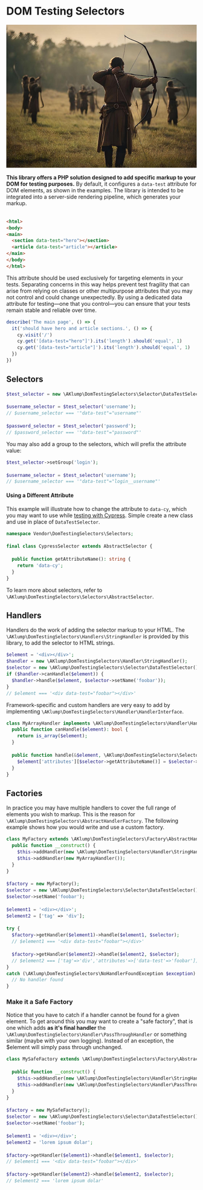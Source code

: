 # DOM Testing Selectors

![hero](images/testing_selectors.jpg)

**This library offers a PHP solution designed to add specific markup to your DOM for testing purposes.** By default, it configures a `data-test` attribute for DOM elements, as shown in the examples. The library is intended to be integrated into a server-side rendering pipeline, which generates your markup.

```html

<html>
<body>
<main>
  <section data-test="hero"></section>
  <article data-test="article"></article>
</main>
</body>
</html>
```

This attribute should be used exclusively for targeting elements in your tests. Separating concerns in this way helps prevent test fragility that can arise from relying on classes or other multipurpose attributes that you may not control and could change unexpectedly. By using a dedicated data attribute for testing—one that you control—you can ensure that your tests remain stable and reliable over time.

```js
describe('The main page', () => {
  it('should have hero and article sections.', () => {
    cy.visit('/')
    cy.get('[data-test="hero"]').its('length').should('equal', 1)
    cy.get('[data-test="article"]').its('length').should('equal', 1)
  })
})
```

## Selectors

```php
$test_selector = new \AKlump\DomTestingSelectors\Selector\DataTestSelector();

$username_selector = $test_selector('username');
// $username_selector === '"data-test"="username"'

$password_selector = $test_selector('password');
// $password_selector === '"data-test"="password"'
```

You may also add a group to the selectors, which will prefix the attribute value:

```php
$test_selector->setGroup('login');

$username_selector = $test_selector('username');
// $username_selector === '"data-test"="login__username"'
```

#### Using a Different Attribute

This example will illustrate how to change the attribute to `data-cy`, which you may want to use while [testing with Cypress](https://www.cypress.io/). Simple create a new class and use in place of `DataTestSelector`.

```php
namespace Vendor\DomTestingSelectors\Selectors;

final class CypressSelector extends AbstractSelector {

  public function getAttributeName(): string {
    return 'data-cy';
  }
}
```

To learn more about selectors, refer to `\AKlump\DomTestingSelectors\Selectors\AbstractSelector`.

## Handlers

Handlers do the work of adding the selector markup to your HTML. The `\AKlump\DomTestingSelectors\Handlers\StringHandler` is provided by this library, to add the selector to HTML strings.

```php
$element = '<div></div>';
$handler = new \AKlump\DomTestingSelectors\Handler\StringHandler();
$selector = new \AKlump\DomTestingSelectors\Selector\DataTestSelector();
if ($handler->canHandle($element)) {
  $handler->handle($element, $selector->setName('foobar'));
}
// $element === '<div data-test="foobar"></div>'
```

Framework-specific and custom handlers are very easy to add by implementing `\AKlump\DomTestingSelectors\Handler\HandlerInterface`.

```php
class MyArrayHandler implements \AKlump\DomTestingSelectors\Handler\HandlerInterface {
  public function canHandle($element): bool {
    return is_array($element);
  }

  public function handle(&$element, \AKlump\DomTestingSelectors\Selector\ElementSelectorInterface $selector): void {
    $element['attributes'][$selector->getAttributeName()] = $selector->getAttributeValue();
  }
}
```

## Factories

In practice you may have multiple handlers to cover the full range of elements you wish to markup. This is the reason for `\AKlump\DomTestingSelectors\AbstractHandlerFactory`. The following example shows how you would write and use a custom factory.

```php
class MyFactory extends \AKlump\DomTestingSelectors\Factory\AbstractHandlerFactory {
  public function __construct() {
    $this->addHandler(new \AKlump\DomTestingSelectors\Handler\StringHandler());
    $this->addHandler(new MyArrayHandler());
  }
}

$factory = new MyFactory();
$selector = new \AKlump\DomTestingSelectors\Selector\DataTestSelector();
$selector->setName('foobar');

$element1 = '<div></div>';
$element2 = ['tag' => 'div'];

try {
  $factory->getHandler($element1)->handle($element1, $selector);
  // $element1 === '<div data-test="foobar"></div>'

  $factory->getHandler($element2)->handle($element2, $selector);
  // $element2 === ['tag'=>'div','attributes'=>['data-test'=>'foobar']]
}
catch (\AKlump\DomTestingSelectors\NoHandlerFoundException $exception) {
  // No handler found
}
```

### Make it a Safe Factory

Notice that you have to catch if a handler cannot be found for a given element. To get around this you may want to create a "safe factory", that is one which adds **as it's final handler** the `\AKlump\DomTestingSelectors\Handler\PassThroughHandler` or something similar (maybe with your own logging). Instead of an exception, the $element will simply pass through unchanged.

```php
class MySafeFactory extends \AKlump\DomTestingSelectors\Factory\AbstractHandlerFactory {

  public function __construct() {
    $this->addHandler(new \AKlump\DomTestingSelectors\Handler\StringHandler());
    $this->addHandler(new \AKlump\DomTestingSelectors\Handler\PassThroughHandler());
  }
}

$factory = new MySafeFactory();
$selector = new \AKlump\DomTestingSelectors\Selector\DataTestSelector();
$selector->setName('foobar');

$element1 = '<div></div>';
$element2 = 'lorem ipsum dolar';

$factory->getHandler($element1)->handle($element1, $selector);
// $element1 === '<div data-test="foobar"></div>'

$factory->getHandler($element2)->handle($element2, $selector);
// $element2 === 'lorem ipsum dolar'
```
